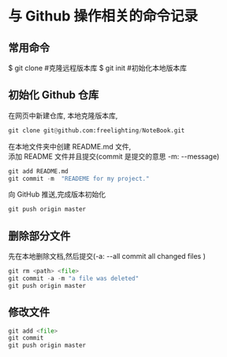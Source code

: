 # 与 Github 操作相关的命令记录

## 常用命令

$ git clone <url>                  #克隆远程版本库
$ git init                         #初始化本地版本库


## 初始化 Github 仓库  
在网页中新建仓库, 
本地克隆版本库,  

```python
git clone git@github.com:freelighting/NoteBook.git
```

在本地文件夹中创建 README.md 文件,  
添加 README 文件并且提交(commit 是提交的意思 -m: --message)  

```python
git add README.md  
git commit -m  "READEME for my project." 
```

向 GitHub 推送,完成版本初始化  

```python
git push origin master
```

## 删除部分文件
先在本地删除文档,然后提交(-a: --all commit all changed files )  

```python
git rm <path> <file>
git commit -a -m "a file was deleted" 
git push origin master
```
## 修改文件  

```python
git add <file>  
git commit  
git push origin master
```
